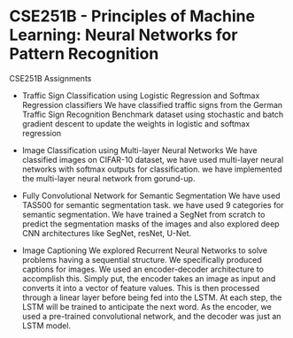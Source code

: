 # CSE251B - Principles of Machine Learning: Neural Networks for Pattern Recognition
CSE251B Assignments 

- Traffic Sign Classification using Logistic Regression and Softmax Regression classifiers
We have classified traffic signs from the German Traffic Sign Recognition Benchmark dataset using stochastic and batch gradient descent to update the weights in logistic and softmax regression

- Image Classification using Multi-layer Neural Networks
We have classified images on CIFAR-10 dataset, we have used multi-layer neural networks with softmax outputs for classification. we have implemented the multi-layer neural network from gorund-up. 

- Fully Convolutional Network for Semantic Segmentation
We have used TAS500 for semantic segmentation task. we have used 9 categories for semantic segmentation. We have trained a SegNet from scratch to predict the segmentation masks of the images and also explored deep CNN architectures like SegNet, resNet, U-Net.

- Image Captioning
We explored Recurrent Neural Networks to solve problems having a sequential structure. We specifically produced captions for images. We used an encoder-decoder architecture to accomplish this. Simply put, the encoder takes an image as input and converts it into a vector of feature values. This is then processed through a linear layer before being fed into the LSTM. At each step, the LSTM will be trained to anticipate the next word. As the encoder, we used a pre-trained convolutional network, and the decoder was just an LSTM model.



